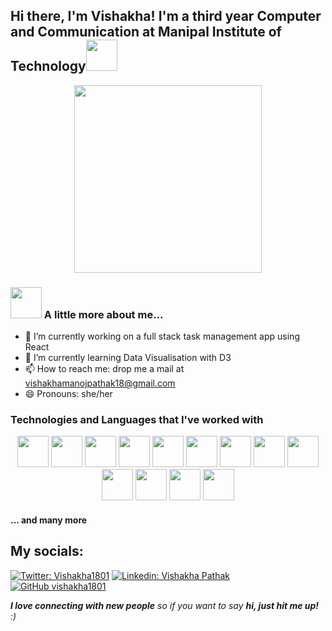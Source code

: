 <h2> Hi there, I'm Vishakha! I'm a third year Computer and Communication at Manipal Institute of Technology<img src="https://media.giphy.com/media/mGcNjsfWAjY5AEZNw6/giphy.gif" width="50"></h2>

<p align="center">
  <img width="300" src="https://media.giphy.com/media/XFvrAjthX6yxVY1Ndx/giphy.gif">
</p>


### <img src="https://media.giphy.com/media/VgCDAzcKvsR6OM0uWg/giphy.gif" width="50"> A little more about me...  

- 🔭 I’m currently working on a full stack task management app using React 
- 🌱 I’m currently learning Data Visualisation with D3
- 📫 How to reach me: drop me a mail at vishakhamanojpathak18@gmail.com
- 😄 Pronouns: she/her


<h3>Technologies and Languages that I've worked with </h3>
  <p align="center">
    <img src="https://media3.giphy.com/media/ln7z2eWriiQAllfVcn/200w.webp" width="50">
    <img src="https://media.giphy.com/media/Sr8xDpMwVKOHUWDVRD/giphy.gif" width="50">
    <img src="https://i.giphy.com/media/eNAsjO55tPbgaor7ma/200w.webp" width="50">
    <img src="https://media.giphy.com/media/kdFc8fubgS31b8DsVu/giphy.gif" width="50">
    <img src="https://media.giphy.com/media/wgFWLRiND4bkyYR4IN/giphy.gif" width="50">
    <img src="https://media.giphy.com/media/kH1DBkPNyZPOk0BxrM/giphy.gif" width="50">
    <img src="https://media.giphy.com/media/IdyAQJVN2kVPNUrojM/giphy.gif" width="50">
    <img src="https://media.giphy.com/media/Ri2TUcKlaOcaDBxFpY/giphy.gif" width="50">
    <img src="https://cdn.dribbble.com/users/2653319/screenshots/6813714/figma_logo_animation.gif" width="50">
    <img src="https://roszkowski.dev/images/2020-05-04/flutter_logo_leg.gif" width="50">
    <img src="https://www.vhv.rs/dpng/d/140-1407237_sass-logo-svg-hd-png-download.png" width="50">
    <img src="https://seeklogo.com/images/P/postman-logo-F43375A2EB-seeklogo.com.png" width="50">
    <img src="https://i.pinimg.com/originals/3a/dd/91/3add91b6689fdc3ecf69b5fa892181d9.gif" width="50">
  </p> <h4> ... and many more </h4>
  
## My socials:
[![Twitter: Vishakha1801](https://img.shields.io/twitter/follow/Vishakha1801?style=social)](https://twitter.com/Vishakha1801)
[![Linkedin: Vishakha Pathak](https://img.shields.io/badge/linkedin-follow%20Vishakha-yellow)](https://www.linkedin.com/in/vishakha-pathak-b6643b20a/)
[![GitHub vishakha1801](https://img.shields.io/github/followers/vishakha1801?style=social)](https://github.com/vishakha1801)

<em><b>I love connecting with new people</b> so if you want to say <b>hi, just hit me up!</b> :)</em>
